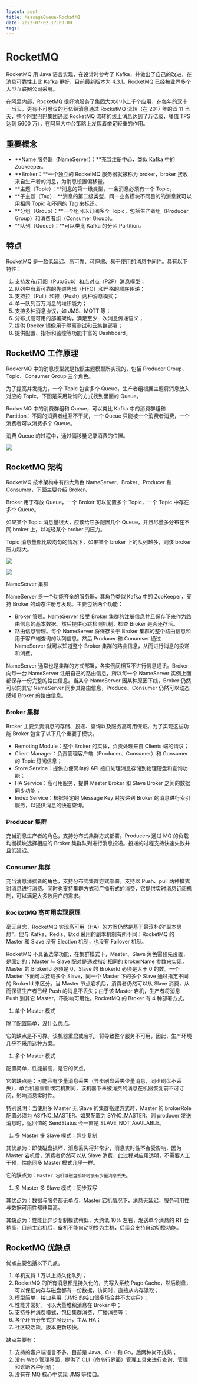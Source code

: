 ```yaml
---
layout: post
title: MessageQueue-RocketMQ
date: 2022-07-02 17:03:00
tags:
---
```


# RocketMQ

RocketMQ 用 Java 语言实现，在设计时参考了 Kafka，并做出了自己的改进，在消息可靠性上比 Kafka 更好，目前最新版本为 4.3.1。RocketMQ 已经被业界多个大型互联网公司采用。

在阿里内部，RocketMQ 很好地服务了集团大大小小上千个应用，在每年的双十一当天，更有不可思议的万亿级消息通过 RocketMQ 流转（在 2017 年的双 11 当天，整个阿里巴巴集团通过 RocketMQ 流转的线上消息达到了万亿级，峰值 TPS 达到 5600 万），在阿里大中台策略上发挥着举足轻重的作用。

## 重要概念

- **Name 服务器（NameServer）：**充当注册中心，类似 Kafka 中的 Zookeeper。
- **Broker：**一个独立的 RocketMQ 服务器就被称为 broker，broker 接收来自生产者的消息，为消息设置偏移量。
- **主题（Topic）：**消息的第一级类型，一条消息必须有一个 Topic。
- **子主题（Tag）：**消息的第二级类型，同一业务模块不同目的的消息就可以用相同 Topic 和不同的 Tag 来标识。
- **分组（Group）：**一个组可以订阅多个 Topic，包括生产者组（Producer Group）和消费者组（Consumer Group）。
- **队列（Queue）：**可以类比 Kafka 的分区 Partition。

<!-- more -->

## 特点

RcoketMQ 是一款低延迟、高可靠、可伸缩、易于使用的消息中间件。具有以下特性：

1. 支持发布/订阅（Pub/Sub）和点对点（P2P）消息模型；
2. 队列中有着可靠的先进先出（FIFO）和严格的顺序传递；
3. 支持拉（Pull）和推（Push）两种消息模式；
4. 单一队列百万消息的堆积能力；
5. 支持多种消息协议，如 JMS、MQTT 等；
6. 分布式高可用的部署架构，满足至少一次消息传递语义；
7. 提供 Docker 镜像用于隔离测试和云集群部署；
8. 提供配置、指标和监控等功能丰富的 Dashboard。

## RocketMQ 工作原理

RockerMQ 中的消息模型就是按照主题模型所实现的，包括 Producer Group、Topic、Consumer Group 三个角色。

为了提高并发能力，一个 Topic 包含多个 Queue，生产者组根据主题将消息放入对应的 Topic，下图是采用轮询的方式找到里面的 Queue。

RockerMQ 中的消费群组和 Queue，可以类比 Kafka 中的消费群组和 Partition：不同的消费者组互不干扰，一个 Queue 只能被一个消费者消费，一个消费者可以消费多个 Queue。

消费 Queue 的过程中，通过偏移量记录消费的位置。

![](./MessageQueue-RocketMQ/640.png)

## RocketMQ 架构

RocketMQ 技术架构中有四大角色 NameServer、Broker、Producer 和 Consumer，下面主要介绍 Broker。

Broker 用于存放 Queue，一个 Broker 可以配置多个 Topic，一个 Topic 中存在多个 Queue。

如果某个 Topic 消息量很大，应该给它多配置几个 Queue，并且尽量多分布在不同 broker 上，以减轻某个 broker 的压力。

Topic 消息量都比较均匀的情况下，如果某个 broker 上的队列越多，则该 broker 压力越大。

![](./MessageQueue-RocketMQ/rocketmq.jpeg)

![](./MessageQueue-RocketMQ/rocketmq1.jpeg)

NameServer 集群

NameServer 是一个功能齐全的服务器，其角色类似 Kafka 中的 ZooKeeper，支持 Broker 的动态注册与发现。主要包括两个功能：

- Broker 管理。NameServer 接受 Broker 集群的注册信息并且保存下来作为路由信息的基本数据。然后提供心跳检测机制，检查 Broker 是否还存活。
- 路由信息管理。每个 NameServer 将保存关于 Broker 集群的整个路由信息和用于客户端查询的队列信息。然后 Producer 和 Conumser 通过 NameServer 就可以知道整个 Broker 集群的路由信息，从而进行消息的投递和消费。

NameServer 通常也是集群的方式部署，各实例间相互不进行信息通讯。Broker 向每一台 NameServer 注册自己的路由信息，所以每一个 NameServer 实例上面都保存一份完整的路由信息。当某个 NameServer 因某种原因下线，Broker 仍然可以向其它 NameServer 同步其路由信息，Produce、Consumer 仍然可以动态感知 Broker 的路由信息。

### Broker 集群

Broker 主要负责消息的存储、投递、查询以及服务高可用保证。为了实现这些功能 Broker 包含了以下几个重要子模块。

- Remoting Module：整个 Broker 的实体，负责处理来自 Clients 端的请求；
- Client Manager：负责管理客户端（Producer、Consumer）和 Consumer 的 Topic 订阅信息；
- Store Service：提供方便简单的 API 接口处理消息存储到物理硬盘和查询功能；
- HA Service：高可用服务，提供 Master Broker 和 Slave Broker 之间的数据同步功能；
- Index Service：根据特定的 Message Key 对投递到 Broker 的消息进行索引服务，以提供消息的快速查询。

### Producer 集群

充当消息生产者的角色，支持分布式集群方式部署。Producers 通过 MQ 的负载均衡模块选择相应的 Broker 集群队列进行消息投递。投递的过程支持快速失败并且低延迟。

### Consumer 集群

充当消息消费者的角色，支持分布式集群方式部署。支持以 Push、pull 两种模式对消息进行消费。同时也支持集群方式和广播形式的消费，它提供实时消息订阅机制，可以满足大多数用户的需求。

### RocketMQ 高可用实现原理

毫无悬念，RocketMQ 实现高可用（HA）的方案仍然是基于最淳朴的“副本思想”，但与 Kafka、Redis、Etcd 采用的副本机制有所不同：RocketMQ 的 Master 和 Slave 没有 Election 机制，也没有 Failover 机制。

RocketMQ 不具备选举功能，在集群模式下，Master、Slave 角色需预先设置，是固定的；Master 与 Slave 配对是通过指定相同的 brokerName 参数来实现，Master 的 BrokerId 必须是 0，Slave 的 BrokerId 必须是大于 0 的数。一个 Master 下面可以挂载多个 Slave，同一个 Master 下的多个 Slave 通过指定不同的 BrokerId 来区分。当 Master 节点宕机后，消费者仍然可以从 Slave 消费，从而保证生产者已经 Push 的消息不丢失；由于该 Master 宕机，生产者将消息 Push 到其它 Master，不影响可用性。RocketMQ 的 Broker 有 4 种部署方式。

1. 单个 Master 模式

除了配置简单，没什么优点。

它的缺点是不可靠。该机器重启或宕机，将导致整个服务不可用，因此，生产环境几乎不采用这种方案。

1. 多个 Master 模式

配置简单，性能最高，是它的优点。

它的缺点是：可能会有少量消息丢失（异步刷盘丢失少量消息，同步刷盘不丢失），单台机器重启或宕机期间，该机器下未被消费的消息在机器恢复前不可订阅，影响消息实时性。

特别说明：当使用多 Master 无 Slave 的集群搭建方式时，Master 的 brokerRole 配置必须为 ASYNC_MASTER。如果配置为 SYNC_MASTER，则 producer 发送消息时，返回值的 SendStatus 会一直是 SLAVE_NOT_AVAILABLE。

1. 多 Master 多 Slave 模式：异步复制

其优点为：即使磁盘损坏，消息丢失得非常少，消息实时性不会受影响，因为 Master 宕机后，消费者仍然可以从 Slave 消费，此过程对应用透明，不需要人工干预，性能同多 Master 模式几乎一样。

它的缺点为：`Master 宕机或磁盘损坏时会有少量消息丢失`。

1. 多 Master 多 Slave 模式：同步双写

其优点为：数据与服务都无单点，Master 宕机情况下，消息无延迟，服务可用性与数据可用性都非常高。

其缺点为：性能比异步复制模式稍低，大约低 10% 左右，发送单个消息的 RT 会稍高，目前主宕机后，备机不能自动切换为主机，后续会支持自动切换功能。

## RocketMQ 优缺点

优点主要包括以下几点。

1. 单机支持 1 万以上持久化队列；
2. RocketMQ 的所有消息都是持久化的，先写入系统 Page Cache，然后刷盘，可以保证内存与磁盘都有一份数据，访问时，直接从内存读取；
3. 模型简单，接口易用（JMS 的接口很多场合并不太实用）；
4. 性能非常好，可以大量堆积消息在 Broker 中；
5. 支持多种消费模式，包括集群消费、广播消费等；
6. 各个环节分布式扩展设计，主从 HA；
7. 社区较活跃，版本更新较快。

缺点主要有：

1. 支持的客户端语言不多，目前是 Java、C++ 和 Go，后两种尚不成熟；
2. 没有 Web 管理界面，提供了 CLI（命令行界面）管理工具来进行查询、管理和诊断各种问题；
3. 没有在 MQ 核心中实现 JMS 等接口。
